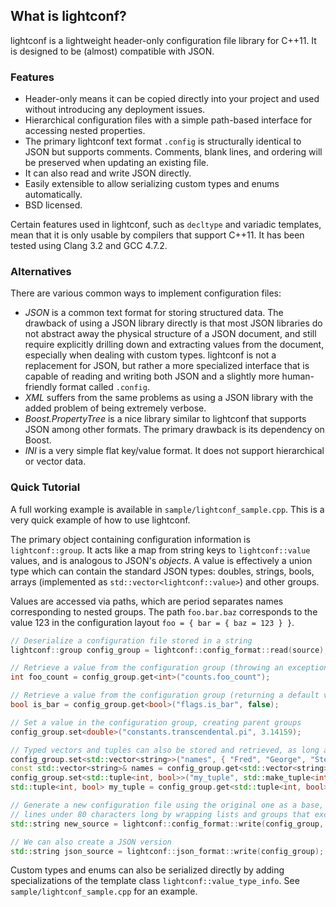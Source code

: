 What is lightconf?
------
lightconf is a lightweight header-only configuration file library for C++11. It is designed to be (almost) compatible with JSON.

### Features
- Header-only means it can be copied directly into your project and used without introducing any deployment issues.
- Hierarchical configuration files with a simple path-based interface for accessing nested properties.
- The primary lightconf text format `.config` is structurally identical to JSON but supports comments. Comments, blank lines, and ordering will be preserved when updating an existing file.
- It can also read and write JSON directly.
- Easily extensible to allow serializing custom types and enums automatically.
- BSD licensed.

Certain features used in lightconf, such as `decltype` and variadic templates, mean that it is only usable by compilers that support C++11. It has been tested using Clang 3.2 and GCC 4.7.2.

### Alternatives
There are various common ways to implement configuration files:
- _JSON_ is a common text format for storing structured data. The drawback of using a JSON library directly is that most JSON libraries do not abstract away the physical structure of a JSON document, and still require explicitly drilling down and extracting values from the document, especially when dealing with custom types. lightconf is not a replacement for JSON, but rather a more specialized interface that is capable of reading and writing both JSON and a slightly more human-friendly format called `.config`.
- _XML_ suffers from the same problems as using a JSON library with the added problem of being extremely verbose.
- _Boost.PropertyTree_ is a nice library similar to lightconf that supports JSON among other formats. The primary drawback is its dependency on Boost.
- _INI_ is a very simple flat key/value format. It does not support hierarchical or vector data.

### Quick Tutorial
A full working example is available in `sample/lightconf_sample.cpp`. This is a very quick example of how to use lightconf.

The primary object containing configuration information is `lightconf::group`. It acts like a map from string keys to `lightconf::value` values, and is analogous to JSON's _objects_. A value is effectively a union type which can contain the standard JSON types: doubles, strings, bools, arrays (implemented as `std::vector<lightconf::value>`) and other groups.

Values are accessed via paths, which are period separates names corresponding to nested groups. The path `foo.bar.baz` corresponds to the value 123 in the configuration layout `foo = { bar = { baz = 123 } }`.

```cpp
// Deserialize a configuration file stored in a string
lightconf::group config_group = lightconf::config_format::read(source);

// Retrieve a value from the configuration group (throwing an exception if it doesn't exist)
int foo_count = config_group.get<int>("counts.foo_count");

// Retrieve a value from the configuration group (returning a default value if it doesn't exist)
bool is_bar = config_group.get<bool>("flags.is_bar", false);

// Set a value in the configuration group, creating parent groups
config_group.set<double>("constants.transcendental.pi", 3.14159);

// Typed vectors and tuples can also be stored and retrieved, as long as the inner types can be stored
config_group.set<std::vector<string>>("names", { "Fred", "George", "Stephen" });
const std::vector<string>& names = config_group.get<std::vector<string>>("names");
config_group.set<std::tuple<int, bool>>("my_tuple", std::make_tuple<int, bool>(10, false));
std::tuple<int, bool> my_tuple = config_group.get<std::tuple<int, bool>>("my_tuple");

// Generate a new configuration file using the original one as a base, and attempting to keep 
// lines under 80 characters long by wrapping lists and groups that exceed that length
std::string new_source = lightconf::config_format::write(config_group, source, 80);

// We can also create a JSON version
std::string json_source = lightconf::json_format::write(config_group);
```

Custom types and enums can also be serialized directly by adding specializations of the template class `lightconf::value_type_info`. See `sample/lightconf_sample.cpp` for an example.
